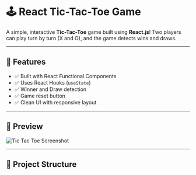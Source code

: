 # 🕹️ React Tic-Tac-Toe Game

A simple, interactive **Tic-Tac-Toe** game built using **React.js**! Two players can play turn by turn (X and O), and the game detects wins and draws.

---

## 🚀 Features

- ✅ Built with React Functional Components
- ✅ Uses React Hooks (`useState`)
- ✅ Winner and Draw detection
- ✅ Game reset button
- ✅ Clean UI with responsive layout

---

## 📸 Preview

![Tic Tac Toe Screenshot](screenshot.png) <!-- Replace with your own screenshot if needed -->

---

## 📁 Project Structure

